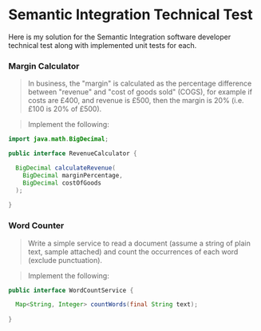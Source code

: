 # Semantic Integration Technical Test

Here is my solution for the Semantic Integration software developer technical test along with implemented unit tests for each.

### Margin Calculator

> In business, the "margin" is calculated as the percentage difference between "revenue" and "cost of goods sold" (COGS), for example if costs are £400, and revenue is £500, then the margin is 20% (i.e. £100 is 20% of £500). 

> Implement the following:
```java
import java.math.BigDecimal;

public interface RevenueCalculator {

  BigDecimal calculateRevenue(
    BigDecimal marginPercentage,
    BigDecimal costOfGoods
  );
  
}
```

### Word Counter

> Write a simple service to read a document (assume a string of plain text, sample attached) and count the occurrences of each word (exclude punctuation).

> Implement the following:
```java
public interface WordCountService {

  Map<String, Integer> countWords(final String text);
  
}
```
